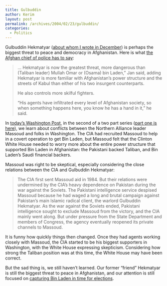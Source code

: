 ```yaml
---
title: Gulbuddin
author: Kerim
layout: post
permalink: /archives/2004/02/23/gulbuddin/
categories:
  - Politics
---
```

Gulbuddin Hekmatyar ([about whom I wrote in December][1]) is perhaps the biggest threat to peace and democracy in Afghanistan. Here is what [the Afghan chief of police has to say][2]:

> &#8230; Hekmatyar is now the greatest threat, more dangerous than (Taliban leader) Mullah Omar or (Osama) bin Laden,&#8221; Jan said, adding Hekmatyar is more familiar with Afghanistan&#8217;s power structure and the streets of Kabul than either of his two insurgent counterparts.
> 
> He also controls more skilful fighters.
> 
> &#8220;His agents have infiltrated every level of Afghanistan society, so when something happens here, you know he has a hand in it,&#8221; he said.

In <a href="http://www.washingtonpost.com/ac2/wp-dyn/A62889-2004Feb22?language=printer" onclick="_gaq.push(['_trackEvent', 'outbound-article', 'http://www.washingtonpost.com/ac2/wp-dyn/A62889-2004Feb22?language=printer', 'today&#8217;s Washington Post']);" >today&#8217;s Washington Post</a>, in the second of a two part series (<a href="http://www.washingtonpost.com/ac2/wp-dyn/A59775-2004Feb21?language=printer" onclick="_gaq.push(['_trackEvent', 'outbound-article', 'http://www.washingtonpost.com/ac2/wp-dyn/A59775-2004Feb21?language=printer', 'part one is here']);" >part one is here</a>), we learn about conflicts between the Northern Alliance leader Massoud and folks in Washington. The CIA had recruited Massoud to help in a covert operation to get Bin Laden, but Massoud felt that the Clinton White House needed to worry more about the entire power structure that supported Bin Laden in Afghanistan: the Pakistani backed Taliban, and Bin Laden&#8217;s Saudi financial backers.

Massoud was right to be skeptical, especially considering the close relations between the CIA and Gulbuddin Hekmatyar:

> The CIA first sent Massoud aid in 1984. But their relations were undermined by the CIA&#8217;s heavy dependence on Pakistan during the war against the Soviets. The Pakistani intelligence service despised Massoud because he had waged a long and brutal campaign against Pakistan&#8217;s main Islamic radical client, the warlord Gulbuddin Hekmatyar. As the war against the Soviets ended, Pakistani intelligence sought to exclude Massoud from the victory, and the CIA mainly went along. But under pressure from the State Department and members of Congress, the agency eventually reopened its private channels to Massoud.

It is funny how quickly things then changed. Once they had agents working closely with Massoud, the CIA started to be his biggest supporters in Washington, with the White House expressing skepticism. Considering how strong the Taliban position was at this time, the White House may have been correct.

But the sad thing is, we still haven&#8217;t learned. Our former &#8220;friend&#8221; Hekmatyar is still the biggest threat to peace in Afghanistan, and our attention is still focused on <a href="http://www.hillnews.com/under_dome/020404.aspx" onclick="_gaq.push(['_trackEvent', 'outbound-article', 'http://www.hillnews.com/under_dome/020404.aspx', 'capturing Bin Laden in time for elections']);" >capturing Bin Laden in time for elections</a>.



 [1]: Hekmatyar
 [2]: http://www.canoe.com/CNEWS/World/WarOnTerrorism/2004/02/14/348010-cp.html